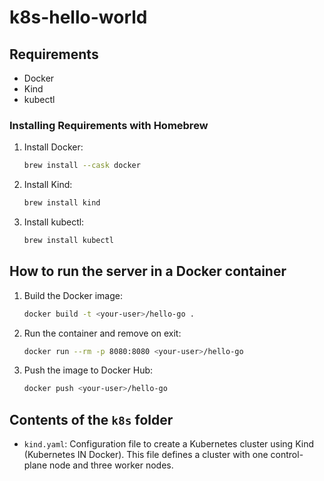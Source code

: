 # k8s-hello-world

## Requirements

- Docker
- Kind
- kubectl

### Installing Requirements with Homebrew

1. Install Docker:
   ```sh
   brew install --cask docker
   ```

2. Install Kind:
   ```sh
   brew install kind
   ```

3. Install kubectl:
   ```sh
   brew install kubectl
   ```

## How to run the server in a Docker container

1. Build the Docker image:
   ```sh
   docker build -t <your-user>/hello-go .
   ```

2. Run the container and remove on exit:
   ```sh
   docker run --rm -p 8080:8080 <your-user>/hello-go
   ```

3. Push the image to Docker Hub:
   ```sh
   docker push <your-user>/hello-go
   ```

## Contents of the `k8s` folder

- `kind.yaml`: Configuration file to create a Kubernetes cluster using Kind
  (Kubernetes IN Docker). This file defines a cluster with one control-plane
  node and three worker nodes.
